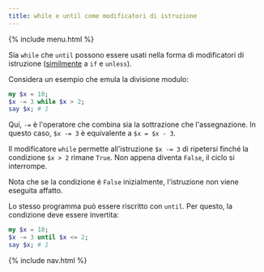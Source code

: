 ```yaml
---
title: while e until come modificatori di istruzione
---
```


{% include menu.html %}

Sia `while` che `until` possono essere usati nella forma di modificatori di istruzione ([similmente](/it/essentials/conditional-checks/modifiers) a `if` e `unless`).

Considera un esempio che emula la divisione modulo:

```raku
my $x = 10;
$x -= 3 while $x > 2;
say $x; # 1
```

Qui, `-=` è l'operatore che combina sia la sottrazione che l'assegnazione. In questo caso, `$x -= 3` è equivalente a `$x = $x - 3`.

Il modificatore `while` permette all'istruzione `$x -= 3` di ripetersi finché la condizione `$x > 2` rimane `True`. Non appena diventa `False`, il ciclo si interrompe.

Nota che se la condizione è `False` inizialmente, l'istruzione non viene eseguita affatto.

Lo stesso programma può essere riscritto con `until`. Per questo, la condizione deve essere invertita:

```raku
my $x = 10;
$x -= 3 until $x <= 2;
say $x; # 1
```

{% include nav.html %}